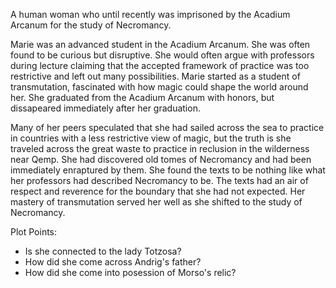 A human woman who until recently was imprisoned by the Acadium Arcanum for the study of Necromancy. 

Marie was an advanced student in the Acadium Arcanum. She was often found to be curious but disruptive. She would often argue with professors during lecture claiming that the accepted framework of practice was too restrictive and left out many possibilities. Marie started as a student of transmutation, fascinated with how magic could shape the world around her. She graduated from the Acadium Arcanum with honors, but dissapeared immediately after her graduation. 

Many of her peers speculated that she had sailed across the sea to practice in countries with a less restrictive view of magic, but the truth is she traveled across the great waste to practice in reclusion in the wilderness near Qemp. She had discovered old tomes of Necromancy and had been immediately enraptured by them. She found the texts to be nothing like what her professors had described Necromancy to be. The texts had an air of respect and reverence for the boundary that she had not expected. Her mastery of transmutation served her well as she shifted to the study of Necromancy. 

Plot Points:
- Is she connected to the lady Totzosa?
- How did she come across Andrig's father?
- How did she come into posession of Morso's relic?

